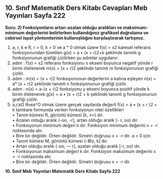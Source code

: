 ## 10. Sınıf Matematik Ders Kitabı Cevapları Meb Yayınları Sayfa 222

**Soru: 2) Fonksiyonların artan-azalan olduğu aralıkları ve maksimum-minimum değerlerini belirlerken kullandığınız grafiksel doğrulama ve cebirsel ispat yöntemlerinin kullanışlılığını karşılaştırarak tartışınız.**

1. a, r, k e R, r > 0, k > 0 ve a \* 0 olmak üzere f(x) = x2 karesel referans fonksiyonundan türetilen g(x) = a • (x + r)2+k şeklinde tanımlı g fonksiyonunun grafiği çizilirken şu adımlar uygulanır:  
 1. adım : f(x) = x2 referans fonksiyonu x ekseni boyunca negatif yönde r birim ötelenerek m(x) = (x + r)2 şeklinde tanımlı m fonksiyonunun grafiği çizilir.  
 2. adım : m(x) = (x + r)2 fonksiyonunun değerlerini a katına eşleyen n(x) = a\* (x + r)2 şeklinde tanımlı n fonksiyonunun grafiği çizilir.  
 3. adım : n(x) = a-(x + r)2 fonksiyonu y ekseni boyunca pozitif yönde k birim ötelenerek g(x) = a • (x + r)2 + k şeklinde tanımlı g fonksiyonunun grafiği çizilir.  
 2. a,r,kG Rvea^O olmak üzere gerçek sayılarda değerli f(x) = a • (x + r )2 + k tamkare formunda verilen fonksiyonun nitel özellikleri  
 • Tanım kümesi R, görüntü kümesi [k, «>) dır.  
 • Azalan olduğu aralık (-oo, -r], artan olduğu aralık [- r, oo) dır.  
 • Fonksiyonun minimum değeri k dır. Fonksiyon minimum değerini x = -r noktasında alır.  
 • Bire bir değildir. Örten değildir. Simetri doğrusu x = -r dir. a < 0 için  
 • Tanım kümesi M, görüntü kümesi (-©o, k] dır.  
 • Artan olduğu aralık (-oo, — r], azalan olduğu aralık [-r, oo) dır.  
 • Fonksiyonun maksimum değeri k dır. Fonksiyon maksimum değerini x = -r noktasında alır.  
 • Bire bir değildir. Örten değildir. Simetri doğrusu x = -r dir.

**10. Sınıf Meb Yayınları Matematik Ders Kitabı Sayfa 222**